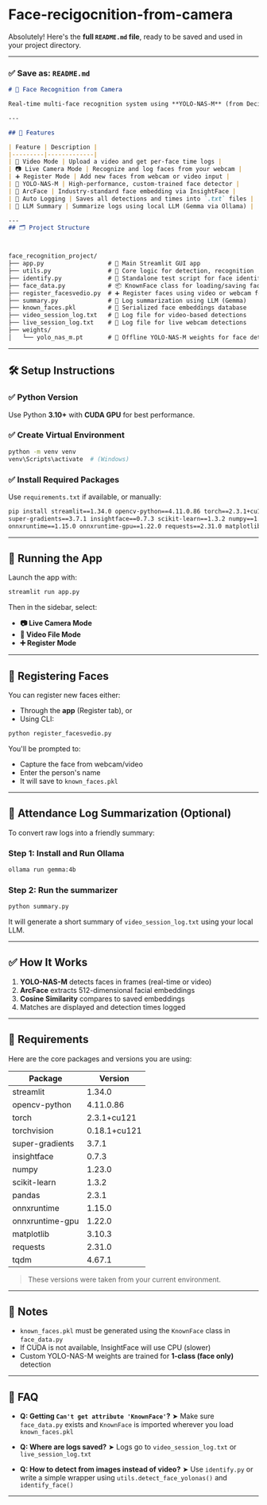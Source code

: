 # Face-recigocnition-from-camera

Absolutely! Here's the **full `README.md` file**, ready to be saved and used in your project directory.

---

### ✅ Save as: `README.md`

```markdown
# 🧠 Face Recognition from Camera

Real-time multi-face recognition system using **YOLO-NAS-M** (from Deci's SuperGradients) for face detection and **ArcFace** (via InsightFace) for high-accuracy face embedding and recognition. Designed for easy video or webcam-based attendance logging and supports log summarization using LLMs like Gemma via Ollama.

---

## 📸 Features

| Feature | Description |
|---------|-------------|
| 🎥 Video Mode | Upload a video and get per-face time logs |
| 📷 Live Camera Mode | Recognize and log faces from your webcam |
| ➕ Register Mode | Add new faces from webcam or video input |
| 🧠 YOLO-NAS-M | High-performance, custom-trained face detector |
| 🧬 ArcFace | Industry-standard face embedding via InsightFace |
| 📝 Auto Logging | Saves all detections and times into `.txt` files |
| 💬 LLM Summary | Summarize logs using local LLM (Gemma via Ollama) |

---
## 🗂 Project Structure



face_recognition_project/
├── app.py                  # 📱 Main Streamlit GUI app
├── utils.py                # 🔧 Core logic for detection, recognition
├── identify.py             # 🧪 Standalone test script for face identification
├── face_data.py            # 📦 KnownFace class for loading/saving face embeddings (pickle)
├── register_facesvedio.py  # ➕ Register faces using video or webcam feed
├── summary.py              # 🧠 Log summarization using LLM (Gemma)
├── known_faces.pkl         # 🤝 Serialized face embeddings database
├── video_session_log.txt   # 📝 Log file for video-based detections
├── live_session_log.txt    # 📝 Log file for live webcam detections
├── weights/
│   └── yolo_nas_m.pt       # 🎯 Offline YOLO-NAS-M weights for face detection

````

---

## 🛠️ Setup Instructions

### ✅ Python Version
Use Python **3.10+** with **CUDA GPU** for best performance.

### ✅ Create Virtual Environment

```bash
python -m venv venv
venv\Scripts\activate  # (Windows)
````

### ✅ Install Required Packages

Use `requirements.txt` if available, or manually:

```bash
pip install streamlit==1.34.0 opencv-python==4.11.0.86 torch==2.3.1+cu121 torchvision==0.18.1+cu121 \
super-gradients==3.7.1 insightface==0.7.3 scikit-learn==1.3.2 numpy==1.23.0 pandas==2.3.1 \
onnxruntime==1.15.0 onnxruntime-gpu==1.22.0 requests==2.31.0 matplotlib==3.10.3 tqdm==4.67.1
```

---

## 🚀 Running the App

Launch the app with:

```bash
streamlit run app.py
```

Then in the sidebar, select:

* **📷 Live Camera Mode**
* **🎥 Video File Mode**
* **➕ Register Mode**

---

## 🧬 Registering Faces

You can register new faces either:

* Through the **app** (Register tab), or
* Using CLI:

```bash
python register_facesvedio.py
```

You'll be prompted to:

* Capture the face from webcam/video
* Enter the person's name
* It will save to `known_faces.pkl`

---

## 🧾 Attendance Log Summarization (Optional)

To convert raw logs into a friendly summary:

### Step 1: Install and Run Ollama

```bash
ollama run gemma:4b
```

### Step 2: Run the summarizer

```bash
python summary.py
```

It will generate a short summary of `video_session_log.txt` using your local LLM.

---

## ✅ How It Works

1. **YOLO-NAS-M** detects faces in frames (real-time or video)
2. **ArcFace** extracts 512-dimensional facial embeddings
3. **Cosine Similarity** compares to saved embeddings
4. Matches are displayed and detection times logged

---

## 🔐 Requirements 

Here are the core packages and versions you are using:

| Package         | Version      |
| --------------- | ------------ |
| streamlit       | 1.34.0       |
| opencv-python   | 4.11.0.86    |
| torch           | 2.3.1+cu121  |
| torchvision     | 0.18.1+cu121 |
| super-gradients | 3.7.1        |
| insightface     | 0.7.3        |
| numpy           | 1.23.0       |
| scikit-learn    | 1.3.2        |
| pandas          | 2.3.1        |
| onnxruntime     | 1.15.0       |
| onnxruntime-gpu | 1.22.0       |
| matplotlib      | 3.10.3       |
| requests        | 2.31.0       |
| tqdm            | 4.67.1       |

> These versions were taken from your current environment.

---

## 📒 Notes

* `known_faces.pkl` must be generated using the `KnownFace` class in `face_data.py`
* If CUDA is not available, InsightFace will use CPU (slower)
* Custom YOLO-NAS-M weights are trained for **1-class (face only)** detection

---

## 🙋 FAQ

* **Q: Getting `Can't get attribute 'KnownFace'`?**
  ➤ Make sure `face_data.py` exists and `KnownFace` is imported wherever you load `known_faces.pkl`

* **Q: Where are logs saved?**
  ➤ Logs go to `video_session_log.txt` or `live_session_log.txt`

* **Q: How to detect from images instead of video?**
  ➤ Use `identify.py` or write a simple wrapper using `utils.detect_face_yolonas()` and `identify_face()`

---

```
